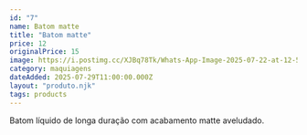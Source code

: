 ```yaml
---
id: "7"
name: Batom matte
title: "Batom matte"
price: 12
originalPrice: 15
image: https://i.postimg.cc/XJBq78Tk/Whats-App-Image-2025-07-22-at-12-54-23.jpg
category: maquiagens
dateAdded: 2025-07-29T11:00:00.000Z
layout: "produto.njk"
tags: products
---
```


Batom líquido de longa duração com acabamento matte aveludado.